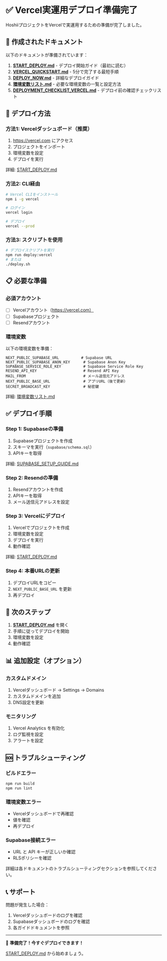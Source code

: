 # ✅ Vercel実運用デプロイ準備完了

HoshiiプロジェクトをVercelで実運用するための準備が完了しました。

## 📁 作成されたドキュメント

以下のドキュメントが準備されています：

1. **[START_DEPLOY.md](./START_DEPLOY.md)** - デプロイ開始ガイド（最初に読む）
2. **[VERCEL_QUICKSTART.md](./VERCEL_QUICKSTART.md)** - 5分で完了する最短手順
3. **[DEPLOY_NOW.md](./DEPLOY_NOW.md)** - 詳細なデプロイガイド
4. **[環境変数リスト.md](./環境変数リスト.md)** - 必要な環境変数の一覧と設定方法
5. **[DEPLOYMENT_CHECKLIST_VERCEL.md](./DEPLOYMENT_CHECKLIST_VERCEL.md)** - デプロイ前の確認チェックリスト

## 🚀 デプロイ方法

### 方法1: Vercelダッシュボード（推奨）

1. https://vercel.com にアクセス
2. プロジェクトをインポート
3. 環境変数を設定
4. デプロイを実行

詳細: [START_DEPLOY.md](./START_DEPLOY.md)

### 方法2: CLI経由

```bash
# Vercel CLIをインストール
npm i -g vercel

# ログイン
vercel login

# デプロイ
vercel --prod
```

### 方法3: スクリプトを使用

```bash
# デプロイスクリプトを実行
npm run deploy:vercel
# または
./deploy.sh
```

## 📋 必要な準備

### 必須アカウント

- [ ] Vercelアカウント（https://vercel.com）
- [ ] Supabaseプロジェクト
- [ ] Resendアカウント

### 環境変数

以下の環境変数を準備：

```
NEXT_PUBLIC_SUPABASE_URL          # Supabase URL
NEXT_PUBLIC_SUPABASE_ANON_KEY      # Supabase Anon Key
SUPABASE_SERVICE_ROLE_KEY          # Supabase Service Role Key
RESEND_API_KEY                     # Resend API Key
MAIL_FROM                          # メール送信元アドレス
NEXT_PUBLIC_BASE_URL               # アプリURL（後で更新）
SECRET_BROADCAST_KEY               # 秘密鍵
```

詳細: [環境変数リスト.md](./環境変数リスト.md)

## ✅ デプロイ手順

### Step 1: Supabaseの準備

1. Supabaseプロジェクトを作成
2. スキーマを実行（`supabase/schema.sql`）
3. APIキーを取得

詳細: [SUPABASE_SETUP_GUIDE.md](./SUPABASE_SETUP_GUIDE.md)

### Step 2: Resendの準備

1. Resendアカウントを作成
2. APIキーを取得
3. メール送信元アドレスを設定

### Step 3: Vercelにデプロイ

1. Vercelでプロジェクトを作成
2. 環境変数を設定
3. デプロイを実行
4. 動作確認

詳細: [START_DEPLOY.md](./START_DEPLOY.md)

### Step 4: 本番URLの更新

1. デプロイURLをコピー
2. `NEXT_PUBLIC_BASE_URL` を更新
3. 再デプロイ

## 🎯 次のステップ

1. **[START_DEPLOY.md](./START_DEPLOY.md)** を開く
2. 手順に従ってデプロイを開始
3. 環境変数を設定
4. 動作確認

## 📊 追加設定（オプション）

### カスタムドメイン

1. Vercelダッシュボード → Settings → Domains
2. カスタムドメインを追加
3. DNS設定を更新

### モニタリング

1. Vercel Analytics を有効化
2. ログ監視を設定
3. アラートを設定

## 🆘 トラブルシューティング

### ビルドエラー

```bash
npm run build
npm run lint
```

### 環境変数エラー

- Vercelダッシュボードで再確認
- 値を確認
- 再デプロイ

### Supabase接続エラー

- URL と API キーが正しいか確認
- RLSポリシーを確認

詳細は各ドキュメントのトラブルシューティングセクションを参照してください。

## 📞 サポート

問題が発生した場合：

1. Vercelダッシュボードのログを確認
2. Supabaseダッシュボードのログを確認
3. 各ガイドドキュメントを参照

---

🎉 **準備完了！今すぐデプロイできます！**

[START_DEPLOY.md](./START_DEPLOY.md) から始めましょう。

